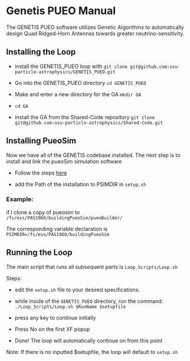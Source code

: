 # Genetis PUEO Manual

The GENETIS PUEO software utilizes Genetic Algorithms to automatically design Quad Ridged-Horn Antennas towards greater neutrino-sensitivity. 

## Installing the Loop

* install the GENETIS_PUEO loop with `git clone git@github.com:osu-particle-astrophysics/GENETIS_PUEO.git`

* Go into the GENETIS_PUEO directory `cd GENETIS_PUEO`

* Make and enter a new directory for the GA `mkdir GA` 

* `cd GA`

* install the GA from the Shared-Code repository `git clone git@github.com:osu-particle-astrophysics/Shared-Code.git`

## Installing PueoSim

Now we have all of the GENETIS codebase installed. The next step is to install and link the pueoSim simulation software


* Follow the steps [here](https://github.com/osu-particle-astrophysics/GENETIS_PUEO/wiki/Installing-PueoSim)
  
* add the Path of the installation to PSIMDIR in `setup.sh`

### Example: 

if I clone a copy of pueosim to `/fs/ess/PAS1960/buildingPueoSim/pueoBuilder/`

The corresponding variable declaration is 
`PSIMDIR=/fs/ess/PAS1960/buildingPueoSim`

## Running the Loop

The main script that runs all subsequent parts is `Loop_Scripts/Loop.sh`

Steps:

* edit the `setup.sh` file to your desired specifications.

* while inside of the `GENETIS_PUEO` directory, run the command: `./Loop_Scripts/Loop.sh $RunName $setupfile`

* press any key to continue initially

* Press No on the first XF popup

* Done! The loop will automatically continue on from this point


Note: If there is no inputted $setupfile, the loop will default to `setup.sh`

